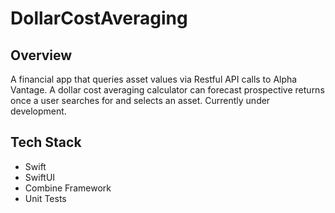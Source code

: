 # DollarCostAveraging

## Overview
A financial app that queries asset values via Restful API calls to Alpha Vantage. A dollar cost averaging calculator can forecast prospective returns once a user searches for and selects an asset. Currently under development.


## Tech Stack
* Swift
* SwiftUI
* Combine Framework
* Unit Tests
